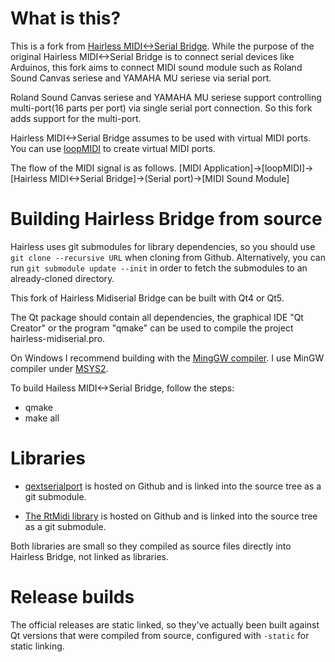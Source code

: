 # What is this?

This is a fork from [Hairless MIDI<->Serial Bridge](http://projectgus.github.com/hairless-midiserial/). While the purpose of the original Hairless MIDI<->Serial Bridge is to connect serial devices like Arduinos, this fork aims to connect MIDI sound module such as Roland Sound Canvas seriese and YAMAHA MU seriese via serial port.

Roland Sound Canvas seriese and YAMAHA MU seriese support controlling multi-port(16 parts per port) via single serial port connection. So this fork adds support for the multi-port.

Hairless MIDI<->Serial Bridge assumes to be used with virtual MIDI ports.
You can use [loopMIDI](https://www.tobias-erichsen.de/software/loopmidi.html) to create virtual MIDI ports.

The flow of the MIDI signal is as follows.
[MIDI Application]->[loopMIDI]->[Hairless MIDI<->Serial Bridge]->(Serial port)->[MIDI Sound Module]

# Building Hairless Bridge from source

Hairless uses git submodules for library dependencies, so you should use `git clone --recursive URL` when cloning from Github. Alternatively, you can run `git submodule update --init` in order to fetch the submodules to an already-cloned directory.

This fork of Hairless Midiserial Bridge can be built with Qt4 or Qt5.

The Qt package should contain all dependencies, the graphical IDE "Qt Creator" or the program "qmake" can be used to compile the project hairless-midiserial.pro.

On Windows I recommend building with the [MingGW compiler](http://www.mingw.org/). I use MinGW compiler under [MSYS2](https://msys2.github.io/).

To build Hailess MIDI<->Serial Bridge, follow the steps:
* qmake
* make all

# Libraries

* [qextserialport](https://code.google.com/p/qextserialport/) is hosted on Github and is linked into the source tree as a git submodule.

* [The RtMidi library](https://github.com/thestk/rtmidi) is hosted on Github and is linked into the source tree as a git submodule.

Both libraries are small so they compiled as source files directly into Hairless Bridge, not linked as libraries.

# Release builds

The official releases are static linked, so they've actually been built against Qt versions that were compiled from source, configured with `-static` for static linking.
